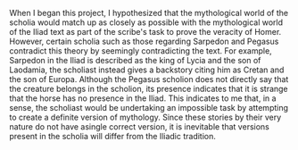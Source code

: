 When I began this project, I hypothesized that the mythological world of the scholia would match up as closely as possible with the mythological world of the Iliad text as part of the scribe's task to prove the veracity of Homer. However, certain scholia such as those regarding Sarpedon and Pegasus contradict this theory by seemingly contradicting the text. For example, Sarpedon in the Iliad is described as the king of Lycia and the son of Laodamia, the scholiast instead gives a backstory citing him as Cretan and the son of Europa. Although the Pegasus scholion does not directly say that the creature belongs in the scholion, its presence indicates that it is strange that the horse has no presence in the Iliad. This indicates to me that, in a sense, the scholiast would be undertaking an impossible task by attempting to create a definite version of mythology. Since these stories by their very nature do not have asingle correct version, it is inevitable that versions present in the scholia will differ from the Iliadic tradition. 
